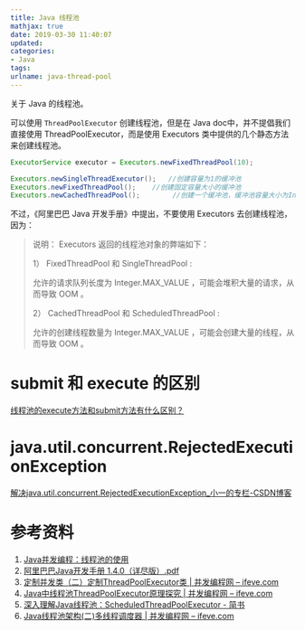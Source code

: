 ```yaml
---
title: Java 线程池
mathjax: true
date: 2019-03-30 11:40:07
updated:
categories:
- Java
tags:
urlname: java-thread-pool
---
```


关于 Java 的线程池。

<!-- more -->

可以使用 `ThreadPoolExecutor` 创建线程池，但是在 Java doc中，并不提倡我们直接使用 ThreadPoolExecutor，而是使用 Executors 类中提供的几个静态方法来创建线程池。

```java
ExecutorService executor = Executors.newFixedThreadPool(10);

Executors.newSingleThreadExecutor();   //创建容量为1的缓冲池
Executors.newFixedThreadPool();    //创建固定容量大小的缓冲池
Executors.newCachedThreadPool();        //创建一个缓冲池，缓冲池容量大小为Integer.MAX_VALUE
```

不过，《阿里巴巴 Java 开发手册》中提出，不要使用 Executors 去创建线程池，因为：

> 说明： Executors 返回的线程池对象的弊端如下：
>
> 1） FixedThreadPool 和 SingleThreadPool :
>
> 允许的请求队列长度为 Integer.MAX_VALUE ，可能会堆积大量的请求，从而导致 OOM 。
>
> 2） CachedThreadPool 和 ScheduledThreadPool :
>
> 允许的创建线程数量为 Integer.MAX_VALUE ，可能会创建大量的线程，从而导致 OOM 。



# submit 和 execute 的区别

[线程池的execute方法和submit方法有什么区别？](https://juejin.cn/post/6855129007328133128)







# java.util.concurrent.RejectedExecutionException

[解决java.util.concurrent.RejectedExecutionException_小一的专栏-CSDN博客](https://blog.csdn.net/wzy_1988/article/details/38922449)









# 参考资料

1. [Java并发编程：线程池的使用](https://www.cnblogs.com/dolphin0520/p/3932921.html)
2. [阿里巴巴Java开发手册 1.4.0（详尽版）.pdf](https://github.com/alibaba/p3c/blob/master/%E9%98%BF%E9%87%8C%E5%B7%B4%E5%B7%B4Java%E5%BC%80%E5%8F%91%E6%89%8B%E5%86%8C%EF%BC%88%E8%AF%A6%E5%B0%BD%E7%89%88%EF%BC%89.pdf)
3. [定制并发类（二）定制ThreadPoolExecutor类 | 并发编程网 – ifeve.com](https://ifeve.com/customizing-concurrency-classes-2/#more-7050)
4. [Java中线程池ThreadPoolExecutor原理探究 | 并发编程网 – ifeve.com](https://ifeve.com/java中线程池threadpoolexecutor原理探究/)
5. [深入理解Java线程池：ScheduledThreadPoolExecutor - 简书](https://www.jianshu.com/p/925dba9f5969)
6. [Java线程池架构(二)多线程调度器 | 并发编程网 – ifeve.com](http://ifeve.com/java-scheduledthreadpoolexecutor/)